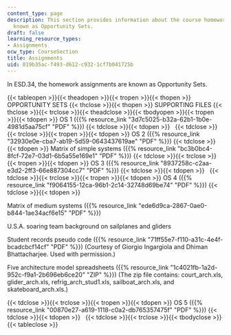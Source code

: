 ```yaml
---
content_type: page
description: This section provides information about the course homework assignments,
  known as Opportunity Sets.
draft: false
learning_resource_types:
- Assignments
ocw_type: CourseSection
title: Assignments
uid: 819b35ac-f493-d612-c932-1cf7b041725b
---
```

In ESD.34, the homework assignments are known as Opportunity Sets.

{{< tableopen >}}{{< theadopen >}}{{< tropen >}}{{< thopen >}}
OPPORTUNITY SETS
{{< thclose >}}{{< thopen >}}
SUPPORTING FILES
{{< thclose >}}{{< trclose >}}{{< theadclose >}}{{< tbodyopen >}}{{< tropen >}}{{< tdopen >}}
OS 1 ({{% resource_link "3d7c5025-b32a-62b1-1b0e-4981d5aa75cf" "PDF" %}})
{{< tdclose >}}{{< tdopen >}}
 
{{< tdclose >}}{{< trclose >}}{{< tropen >}}{{< tdopen >}}
OS 2 ({{% resource_link "32930e0e-cba7-ab19-5d59-0643437619ae" "PDF" %}})
{{< tdclose >}}{{< tdopen >}}
Matrix of simple systems ({{% resource_link "bc3b0bc4-8fcf-72e7-03d1-6b5a55e169e1" "PDF" %}})
{{< tdclose >}}{{< trclose >}}{{< tropen >}}{{< tdopen >}}
OS 3 ({{% resource_link "8937258c-c2aa-e3d2-2ff3-66e887304cc7" "PDF" %}})
{{< tdclose >}}{{< tdopen >}}
 
{{< tdclose >}}{{< trclose >}}{{< tropen >}}{{< tdopen >}}
OS 4 ({{% resource_link "f9064155-12ca-96b1-2c14-32748d69be74" "PDF" %}})
{{< tdclose >}}{{< tdopen >}}

Matrix of medium systems ({{% resource_link "ede6d9ca-2867-0ae0-b844-1ae34acf6e15" "PDF" %}})

U.S.A. soaring team background on sailplanes and gliders

Student records pseudo code ({{% resource_link "71ff55e7-f110-a31c-4e4f-bcadcbcf14cf" "PDF" %}}) (Courtesy of Giorgio Ingargiola and Dhiman Bhattacharjee. Used with permission.)

Five architecture model spreadsheets ({{% resource_link "1c4021fb-1a2d-952c-f9a1-2b696eb6ce20" "ZIP" %}}) (The zip file contains: court\_arch.xls, glider\_arch.xls, refrig\_arch\_stud1.xls, sailboat\_arch.xls, and skateboard\_arch.xls.)

{{< tdclose >}}{{< trclose >}}{{< tropen >}}{{< tdopen >}}
OS 5 ({{% resource_link "00870e27-a619-1118-c0a2-db765357475f" "PDF" %}})
{{< tdclose >}}{{< tdopen >}}
 
{{< tdclose >}}{{< trclose >}}{{< tbodyclose >}}{{< tableclose >}}
